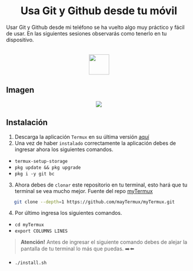 <h1 align="center">Usa Git y Github desde tu móvil</h1>

<p>Usar Git y Github desde mi teléfono se ha vuelto algo muy práctico y fácil de usar. En las siguientes sesiones observarás como tenerlo en tu dispositivo.</p>

<div align="center" style="display: inline_block"><br>
 <img height="55" width="55" src="https://cdn.jsdelivr.net/gh/devicons/devicon/icons/git/git-plain.svg" />        
</div> 


## Imagen        

<div align="center">
<img src="https://i.postimg.cc/q73K5Nvz/IMG-20220910-193721.jpg">
</div>

## Instalación 

1. Descarga la aplicación `Termux` en su última versión [aquí](https://f-droid.org/packages/com.termux/)
1. Una vez de haber `instalado` correctamente la aplicación debes de ingresar ahora los siguientes comandos.

  
 - `termux-setup-storage`
 - `pkg update && pkg upgrade`
 - `pkg i -y git bc`

3. Ahora debes de `clonar` este repositorio en tu terminal, esto hará que tu terminal se vea mucho mejor.
   Fuente del repo [myTermux](https://github.com/mayTermux/myTermux)
```bash
   git clone --depth=1 https://github.com/mayTermux/myTermux.git
```
4. Por último ingresa los siguientes comandos.
- `cd myTermux`
- `export COLUMNS LINES`
> **Atención!**
> Antes de ingresar el siguiente comando debes de alejar la pantalla de tu terminal lo más que puedas. ➡️⬅️
- `./install.sh`
